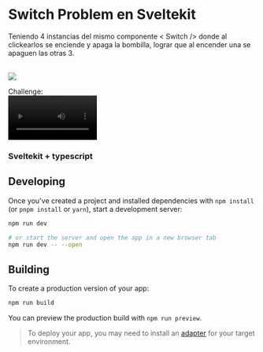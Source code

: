 # Switch Problem en Sveltekit

Teniendo 4 instancias del mismo componente < Switch /> donde al clickearlos se enciende y apaga la bombilla, lograr que al encender una se apaguen las otras 3.

<br />
<img src="https://i.postimg.cc/J4SzQw76/ezgif-com-crop.gif" />
<br/>

Challenge:<br/>
<video src='https://www.youtube.com/watch?v=5aGcAmVlO0E&t=302s&ab_channel=JoyofCode' width=180/>

### Sveltekit + typescript

## Developing

Once you've created a project and installed dependencies with `npm install` (or `pnpm install` or `yarn`), start a development server:

```bash
npm run dev

# or start the server and open the app in a new browser tab
npm run dev -- --open
```

## Building

To create a production version of your app:

```bash
npm run build
```

You can preview the production build with `npm run preview`.

> To deploy your app, you may need to install an [adapter](https://kit.svelte.dev/docs/adapters) for your target environment.
